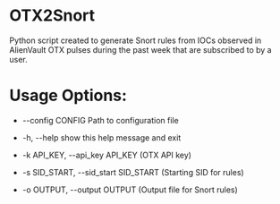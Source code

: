 # OTX2Snort
Python script created to generate Snort rules from IOCs observed in AlienVault OTX pulses during the past week that are subscribed to by a user.

# Usage Options:
  - --config CONFIG       Path to configuration file
    
  - -h, --help            show this help message and exit
  - -k API_KEY, --api_key API_KEY
                        (OTX API key)
  - -s SID_START, --sid_start SID_START
                        (Starting SID for rules)
  - -o OUTPUT, --output OUTPUT
                        (Output file for Snort rules)
